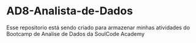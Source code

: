 # AD8-Analista-de-Dados
Esse repositorio está sendo criado para armazenar minhas atividades do Bootcamp de Analise de Dados da SoulCode Academy
